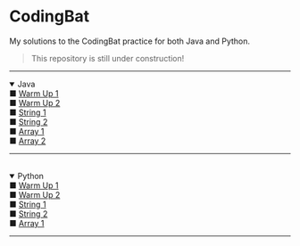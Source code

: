 # CodingBat
My solutions to the CodingBat practice for both Java and Python.
> This repository is still under construction!

****
<details open>
  <summary>Java</summary>
      ■ <a href="https://github.com/Iqrahaq/CodingBat/tree/master/Java/WarmUp1">
      Warm Up 1</a>
      <br>
      ■ <a href="https://github.com/Iqrahaq/CodingBat/tree/master/Java/WarmUp2">
      Warm Up 2</a>
      <br>
      ■ <a href="https://github.com/Iqrahaq/CodingBat/tree/master/Java/String1">
      String 1</a>
      <br>
      ■ <a href="https://github.com/Iqrahaq/CodingBat/tree/master/Java/String2">
      String 2</a>
      <br>
      ■ <a href="https://github.com/Iqrahaq/CodingBat/tree/master/Java/Array1">
      Array 1</a>
      <br>
      ■ <a href="https://github.com/Iqrahaq/CodingBat/tree/master/Java/Array2">
      Array 2</a>
      <br>
</details>

****

<br>
<details open>
  <summary>Python</summary>
      ■ <a href="https://github.com/Iqrahaq/CodingBat/tree/master/Python/WarmUp1">
      Warm Up 1</a>
      <br>
      ■ <a href="https://github.com/Iqrahaq/CodingBat/tree/master/Python/WarmUp2">
      Warm Up 2</a>
      <br>
      ■ <a href="https://github.com/Iqrahaq/CodingBat/tree/master/Python/String1">
      String 1</a>
      <br>
      ■ <a href="https://github.com/Iqrahaq/CodingBat/tree/master/Python/String2">
      String 2</a>
      <br>
      ■ <a href="https://github.com/Iqrahaq/CodingBat/tree/master/Python/Array1">
      Array 1</a>
      <br>
</details>

****
